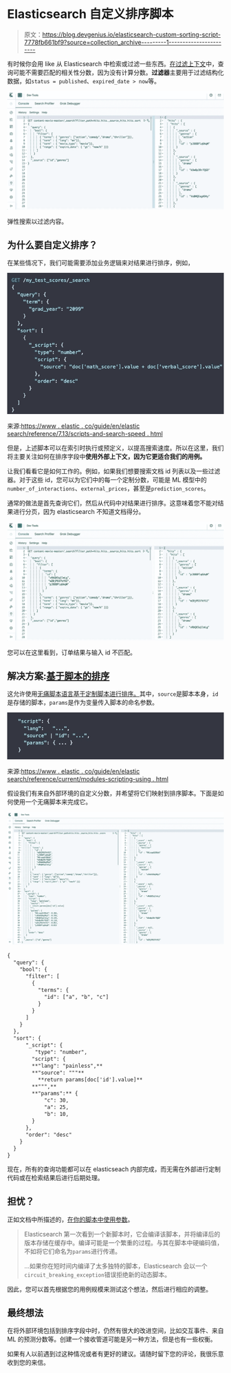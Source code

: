 # Elasticsearch 自定义排序脚本

> 原文：<https://blog.devgenius.io/elasticsearch-custom-sorting-script-7778fb661bf9?source=collection_archive---------1----------------------->

有时候你会用 like 从 Elasticsearch 中检索或过滤一些东西。[在过滤上下文](https://www.elastic.co/guide/en/elasticsearch/reference/current/query-filter-context.html#filter-context)中，查询可能不需要匹配的相关性分数，因为没有计算分数。**过滤器**主要用于过滤结构化数据，如`status = published`、`expired_date > now`等。

![](img/55862436cde5448ed1787ebf78ec1d54.png)

弹性搜索以过滤内容。

## **为什么要自定义排序？**

在某些情况下，我们可能需要添加业务逻辑来对结果进行排序，例如，

![](img/11d0230870c2a0d0b44819ce83124185.png)

来源:[https://www . elastic . co/guide/en/elastic search/reference/7.13/scripts-and-search-speed . html](https://www.elastic.co/guide/en/elasticsearch/reference/7.13/scripts-and-search-speed.html?baymax=rec&rogue=rec-1&elektra=guide#_improving_search_speed)

但是，上述脚本可以在索引时执行或预定义，以提高搜索速度。所以在这里，我们将主要关注如何在排序字段中**使用外部上下文，因为它更适合我们的用例。**

让我们看看它是如何工作的。例如，如果我们想要搜索文档 id 列表以及一些过滤器。对于这些 id，您可以为它们中的每一个定制分数，可能是 ML 模型中的`number_of_interactions`、`external_prices`，甚至是`prediction_scores`。

通常的做法是首先查询它们，然后从代码中对结果进行排序。这意味着您不能对结果进行分页，因为 elasticsearch 不知道文档得分。

![](img/b9e08846c350ea6a7c45c071078e511d.png)

您可以在这里看到，订单结果与输入 id 不匹配。

## 解决方案:[基于脚本的排序](https://www.elastic.co/guide/en/elasticsearch/reference/7.13/sort-search-results.html#script-based-sorting)

这允许使用[无痛脚本语言基于定制脚本进行排序。](https://www.elastic.co/guide/en/elasticsearch/reference/current/modules-scripting-painless.html)其中，`source`是脚本本身，`id`是存储的脚本，`params`是作为变量传入脚本的命名参数。

![](img/67b6cb9c5241135a5e873189edc26f8d.png)

来源:[https://www . elastic . co/guide/en/elastic search/reference/current/modules-scripting-using . html](https://www.elastic.co/guide/en/elasticsearch/reference/current/modules-scripting-using.html#modules-scripting-using)

假设我们有来自外部环境的自定义分数，并希望将它们映射到排序脚本。下面是如何使用一个无痛脚本来完成它。

![](img/944b6038f4ae8e9edbb46e499ca56e53.png)

```
{
  "query": {
    "bool": {
      "filter": [
        { 
          "terms": { 
            "id": ["a", "b", "c"]
          }    
        }
      ]
    }
  },
  "sort": {
      "_script": {
         "type": "number",
        "script": {
        **"lang": "painless",**
        **"source": """**
          **return params[doc['id'].value]**
        **""",**
        **"params":** { 
            "c": 30,
            "a": 25,
            "b": 10,
        }
      },
      "order": "desc"
    }
  }
}
```

现在，所有的查询功能都可以在 elasticseach 内部完成，而无需在外部进行定制代码或在检索结果后进行后期处理。

## **担忧？**

正如文档中所描述的，[在你的脚本中使用参数](https://www.elastic.co/guide/en/elasticsearch/reference/current/modules-scripting-using.html#prefer-params)。

> Elasticsearch 第一次看到一个新脚本时，它会编译该脚本，并将编译后的版本存储在缓存中。编译可能是一个繁重的过程。与其在脚本中硬编码值，不如将它们命名为`params`进行传递。
> 
> …如果你在短时间内编译了太多独特的脚本，Elasticsearch 会以一个`circuit_breaking_exception`错误拒绝新的动态脚本。

因此，您可以首先根据您的用例规模来测试这个想法，然后进行相应的调整。

## 最终想法

在将外部环境包括到排序字段中时，仍然有很大的改进空间，比如交互事件、来自 ML 的预测分数等。创建一个接收管道可能是另一种方法，但是也有一些权衡。

如果有人以前遇到过这种情况或者有更好的建议。请随时留下您的评论，我很乐意收到您的来信。